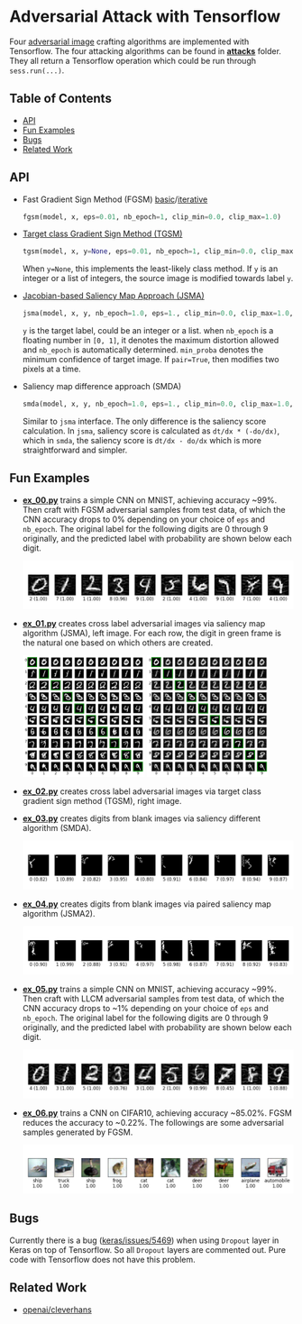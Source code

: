 Adversarial Attack with Tensorflow
==================================

Four
[adversarial image](http://karpathy.github.io/2015/03/30/breaking-convnets/) crafting
algorithms are implemented with Tensorflow.  The four attacking
algorithms can be found in [**attacks**](./attacks) folder.  They all
return a Tensorflow operation which could be run through
`sess.run(...)`.

## Table of Contents ##

- [API](#api)
- [Fun Examples](#fun-examples)
- [Bugs](#bugs)
- [Related Work](#related-work)

## API ##

- Fast Gradient Sign Method
  (FGSM)
  [basic](https://arxiv.org/abs/1412.6572)/[iterative](https://arxiv.org/abs/1607.02533)

    ```python
    fgsm(model, x, eps=0.01, nb_epoch=1, clip_min=0.0, clip_max=1.0)
    ```

- [Target class Gradient Sign Method (TGSM)](https://arxiv.org/abs/1607.02533)

    ```python
    tgsm(model, x, y=None, eps=0.01, nb_epoch=1, clip_min=0.0, clip_max=1.0)
    ```

    When `y=None`, this implements the least-likely class method.  If
    `y` is an integer or a list of integers, the source image is
    modified towards label `y`.

- [Jacobian-based Saliency Map Approach (JSMA)](https://arxiv.org/abs/1511.07528)

    ```python
    jsma(model, x, y, nb_epoch=1.0, eps=1., clip_min=0.0, clip_max=1.0, pair=False, min_proba=0.0)
    ```

    `y` is the target label, could be an integer or a list.  when
    `nb_epoch` is a floating number in `[0, 1]`, it denotes the
    maximum distortion allowed and `nb_epoch` is automatically
    determined.  `min_proba` denotes the minimum confidence of target
    image.  If `pair=True`, then modifies two pixels at a time.

- Saliency map difference approach (SMDA)

    ```python
    smda(model, x, y, nb_epoch=1.0, eps=1., clip_min=0.0, clip_max=1.0, min_proba=0.0)
    ```

    Similar to `jsma` interface.  The only difference is the saliency
    score calculation.  In `jsma`, saliency score is calculated as
    `dt/dx * (-do/dx)`, which in `smda`, the saliency score is
    `dt/dx - do/dx` which is more straightforward and simpler.

## Fun Examples ##

- [**ex_00.py**](./ex_00.py) trains a simple CNN on MNIST, achieving
  accuracy ~99%.  Then craft with FGSM adversarial samples from test
  data, of which the CNN accuracy drops to 0% depending on your choice
  of `eps` and `nb_epoch`.  The original label for the following
  digits are 0 through 9 originally, and the predicted label with
  probability are shown below each digit.

    ![ex_00](./img/ex_00.png?raw=true "fgsm digits")

- [**ex_01.py**](./ex_01.py) creates cross label adversarial images
  via saliency map algorithm (JSMA), left image.  For each row, the
  digit in green frame is the natural one based on which others are
  created.

    <img src="./img/ex_01.png" width="45%">
    <img src="./img/ex_02.png" width="45%">

- [**ex_02.py**](./ex_02.py) creates cross label adversarial images
  via target class gradient sign method (TGSM), right image.

- [**ex_03.py**](./ex_03.py) creates digits from blank images via
  saliency different algorithm (SMDA).

    ![ex_03](./img/ex_03.png?raw=true "digits from scratch")

- [**ex_04.py**](./ex_04.py) creates digits from blank images via
  paired saliency map algorithm (JSMA2).

    ![ex_04](./img/ex_04.png?raw=true "digits from scratch")

- [**ex_05.py**](./ex_05.py) trains a simple CNN on MNIST, achieving
  accuracy ~99%.  Then craft with LLCM adversarial samples from test
  data, of which the CNN accuracy drops to ~1% depending on your
  choice of `eps` and `nb_epoch`.  The original label for the
  following digits are 0 through 9 originally, and the predicted label
  with probability are shown below each digit.

    ![ex_05](./img/ex_05.png?raw=true "llcm digits")

- [**ex_06.py**](./ex_06.py) trains a CNN on CIFAR10, achieving
  accuracy ~85.02%.  FGSM reduces the accuracy to ~0.22%.  The
  followings are some adversarial samples generated by FGSM.

    ![ex_06](./img/ex_06.png?raw=true "fgsm cifar10")

## Bugs ##

Currently there is a bug
([keras/issues/5469](https://github.com/fchollet/keras/issues/5469))
when using `Dropout` layer in Keras on top of Tensorflow.  So all
`Dropout` layers are commented out.  Pure code with Tensorflow does
not have this problem.

## Related Work ##

- [openai/cleverhans](https://github.com/openai/cleverhans)
